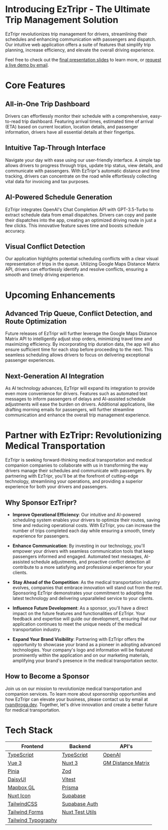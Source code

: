 # Introducing EzTripr - The Ultimate Trip Management Solution

EzTripr revolutionizes trip management for drivers, streamlining their schedules and enhancing communication with passengers and dispatch. Our intuitive web application offers a suite of features that simplify trip planning, increase efficiency, and elevate the overall driving experience.

Feel free to check out the [final presentation slides](https://www.canva.com/design/DAFfid4eMDA/XdWkNkor_7pZTy1r3YTySw/edit?utm_content=DAFfid4eMDA&utm_campaign=designshare&utm_medium=link2&utm_source=sharebutton) to learn more, or [request a live demo by email](mailto:ryan@roga.dev).

# Core Features

## All-in-One Trip Dashboard

Drivers can effortlessly monitor their schedule with a comprehensive, easy-to-read trip dashboard. Featuring arrival times, estimated time of arrival (ETA) based on current location, location details, and passenger information, drivers have all essential details at their fingertips.

## Intuitive Tap-Through Interface

Navigate your day with ease using our user-friendly interface. A simple tap allows drivers to progress through trips, update trip status, view details, and communicate with passengers. With EzTripr's automatic distance and time tracking, drivers can concentrate on the road while effortlessly collecting vital data for invoicing and tax purposes.

## AI-Powered Schedule Generation

EzTripr integrates OpenAI's Chat Completion API with GPT-3.5-Turbo to extract schedule data from email dispatches. Drivers can copy and paste their dispatches into the app, creating an optimized driving route in just a few clicks. This innovative feature saves time and boosts schedule accuracy.

## Visual Conflict Detection

Our application highlights potential scheduling conflicts with a clear visual representation of trips in the queue. Utilizing Google Maps Distance Matrix API, drivers can effortlessly identify and resolve conflicts, ensuring a smooth and timely driving experience.

# Upcoming Enhancements

## Advanced Trip Queue, Conflict Detection, and Route Optimization

Future releases of EzTripr will further leverage the Google Maps Distance Matrix API to intelligently adjust stop orders, minimizing travel time and maximizing efficiency. By incorporating trip duration data, the app will also ensure sufficient time for each stop before proceeding to the next. This seamless scheduling allows drivers to focus on delivering exceptional passenger experiences.

## Next-Generation AI Integration

As AI technology advances, EzTripr will expand its integration to provide even more convenience for drivers. Features such as automated text messages to inform passengers of delays and AI-assisted schedule adjustments will ease the burden on drivers. Additional applications, like drafting morning emails for passengers, will further streamline communication and enhance the overall trip management experience.

# Partner with EzTripr: Revolutionizing Medical Transportation

EzTripr is seeking forward-thinking medical transportation and medical companion companies to collaborate with us in transforming the way drivers manage their schedules and communicate with passengers. By partnering with EzTripr, you'll be at the forefront of cutting-edge technology, streamlining your operations, and providing a superior experience for both your drivers and passengers.

## Why Sponsor EzTripr?

- **Improve Operational Efficiency**: Our intuitive and AI-powered scheduling system enables your drivers to optimize their routes, saving time and reducing operational costs. With EzTripr, you can increase the number of trips completed each day while ensuring a smooth, timely experience for passengers.

- **Enhance Communication**: By investing in our technology, you'll empower your drivers with seamless communication tools that keep passengers informed and engaged. Automated text messages, AI-assisted schedule adjustments, and proactive conflict detection all contribute to a more satisfying and professional experience for your clients.

- **Stay Ahead of the Competition**: As the medical transportation industry evolves, companies that embrace innovation will stand out from the rest. Sponsoring EzTripr demonstrates your commitment to adopting the latest technology and delivering unparalleled service to your clients.

- **Influence Future Development**: As a sponsor, you'll have a direct impact on the future features and functionalities of EzTripr. Your feedback and expertise will guide our development, ensuring that our application continues to meet the unique needs of the medical transportation industry.

- **Expand Your Brand Visibility**: Partnering with EzTripr offers the opportunity to showcase your brand as a pioneer in adopting advanced technologies. Your company's logo and information will be featured prominently within the application and on our marketing materials, amplifying your brand's presence in the medical transportation sector.

## How to Become a Sponsor

Join us on our mission to revolutionize medical transportation and companion services. To learn more about sponsorship opportunities and how EzTripr can elevate your business, please contact us by email at [ryan@roga.dev](mailto:ryan@roga.dev). Together, let's drive innovation and create a better future for medical transportation.

# Tech Stack

| Frontend                                                               | Backend                                                          | API's                                                                                           |
| ---------------------------------------------------------------------- | ---------------------------------------------------------------- | ----------------------------------------------------------------------------------------------- |
| [TypeScript](https://www.typescriptlang.org/)                          | [TypeScript](https://www.typescriptlang.org/)                    | [OpenAI](https://openai.com/blog/openai-api)                                                    |
| [Vue 3](https://vuejs.org/)                                            | [Nuxt 3](https://nuxt.com/)                                      | [GM Distance Matrix](https://developers.google.com/maps/documentation/distance-matrix/overview) |
| [Pinia](https://pinia.vuejs.org/)                                      | [Zod](https://zod.dev/)                                          |                                                                                                 |
| [DaisyUI](https://daisyui.com/)                                        | [Vitest](https://vitest.dev/)                                    |                                                                                                 |
| [Mapbox GL](https://docs.mapbox.com/mapbox-gl-js/)                     | [Prisma](https://www.prisma.io/)                                 |                                                                                                 |
| [Nuxt Icon](https://nuxt.com/modules/icon)                             | [Supabase](https://supabase.com/database)                        |                                                                                                 |
| [TailwindCSS](https://tailwindcss.com/)                                | [Supabase Auth](https://supabase.com/auth)                       |                                                                                                 |
| [Tailwind Forms](https://tailwindcss.com/docs/plugins#forms)           | [Nuxt Test Utils](https://nuxt.com/docs/getting-started/testing) |                                                                                                 |
| [Tailwind Typography](https://tailwindcss.com/docs/plugins#typography) |                                                                  |                                                                                                 |

